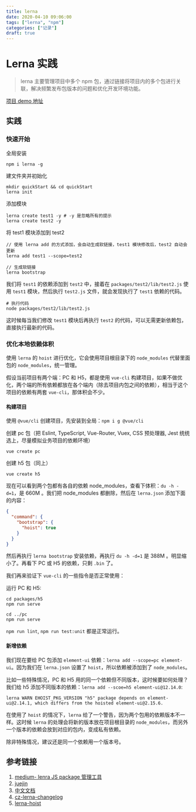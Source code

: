 ```yaml
---
title: lerna
date: 2020-04-10 09:06:00
tags: ["lerna", "npm"]
categories: ["记录"]
draft: true
---
```


# Lerna 实践

>lerna 主要管理项目中多个 npm 包，通过链接将项目内的多个包进行关联，解决频繁发布包版本的问题和优化开发环境功能。

[项目 demo 地址](https://github.com/rni-l/monorepo-practices)

## 实践

### 快速开始

全局安装

```shell
npm i lerna -g
```

建文件夹并初始化

```shell
mkdir quickStart && cd quickStart
lerna init
```

添加模块

```shell
lerna create test1 -y # -y 是忽略所有的提示
lerna create test2 -y
```

将 test1 模块添加到 test2

```shell
// 使用 lerna add 的方式添加，会自动生成软链接，test1 模块修改后，test2 自动会更新
lerna add test1 --scope=test2

// 生成软链接
lerna bootstrap
```

我们将 `test1` 的依赖添加到 `test2` 中，接着在 `packages/test2/lib/test2.js`  使用 `test1` 模块，然后执行 `test2.js` 文件，就会发现执行了 `test1` 依赖的代码。

```shell
# 执行代码
node packages/test2/lib/test2.js
```

这时候每当我们修改 `test1` 模块后再执行 `test2` 的代码，可以无需更新依赖包，直接执行最新的代码。



### 优化本地依赖体积


使用 `lerna` 的 `hoist` 进行优化，它会使用项目根目录下的 `node_modules` 代替里面包的 `node_modules`，统一管理。

假设当前项目有两个端：PC 和 H5，都是使用 `vue-cli` 构建项目，如果不做优化，两个端的所有依赖都放在各个端内（除去项目内包之间的依赖），相当于这个项目的依赖有两套 `vue-cli`，那体积会不少。

#### 构建项目

使用 `@vue/cli` 创建项目，先安装到全局：`npm i g @vue/cli`

创建 pc 包（把 Eslint, TypeScript, Vue-Router, Vuex, CSS 预处理器, Jest 统统选上，尽量模拟业务项目的依赖环境）

`vue create pc`

创建 h5 包（同上）

`vue create h5`

现在可以看到两个包都有各自的依赖 node_modules，查看下体积：`du -h -d=1`，是 660M 。我们把 node_modules 都删除，然后在 `lerna.json` 添加下面的内容：

```json
{
  "command": {
    "bootstrap": {
      "hoist": true
    }
  }
}
```

然后再执行 `lerna bootstrap` 安装依赖，再执行 `du -h -d=1` 是 388M 。明显缩小了。再看下 PC 或 H5 的依赖，只剩 `.bin` 了。

我们再来验证下 `vue-cli` 的一些指令是否正常使用：

运行 PC 和 H5:

```shell
cd packages/h5
npm run serve

cd ../pc
npm run serve
```

`npm run lint`, `npm run test:unit` 都是正常运行。

#### 新增依赖

我们现在要给 PC 包添加 `element-ui` 依赖：`lerna add --scope=pc element-ui`。因为我们在 `lerna.json` 设置了 `hoist`，所以依赖被添加到了 `node_modules`。

比如一些特殊情况，PC 和 H5 用的同一个依赖但不同版本，这时候要如何处理？我们给 h5 添加不同版本的依赖：`lerna add --scoe=h5 element-ui@12.14.0`:

```shell
lerna WARN EHOIST_PKG_VERSION "h5" package depends on element-ui@2.14.1, which differs from the hoisted element-ui@2.15.6.
```

在使用了 `hoist` 的情况下，`lerna` 给了一个警告，因为两个包用的依赖版本不一样。这时候 `lerna` 的处理会将新的版本放在项目根目录的 `node_modules`，而另外一个版本的依赖会放到对应的包内，变成私有依赖。

除非特殊情况，建议还是同一个依赖用一个版本号。

## 参考链接

1. [medium- lenra JS package 管理工具](https://medium.com/lion-f2e/lerna-js-package-管理工具-e9ed360d1143)
3. [juejin](https://juejin.im/post/5a989fb451882555731b88c2#heading-1)
4. [中文文档]([https://github.com/chinanf-boy/lerna-zh#%E5%85%A5%E9%97%A8](https://github.com/chinanf-boy/lerna-zh#入门))
5. [cz-lerna-changelog](https://github.com/atlassian/cz-lerna-changelog)
5. [lerna-hoist](https://github.com/lerna/lerna/blob/main/doc/hoist.md)

